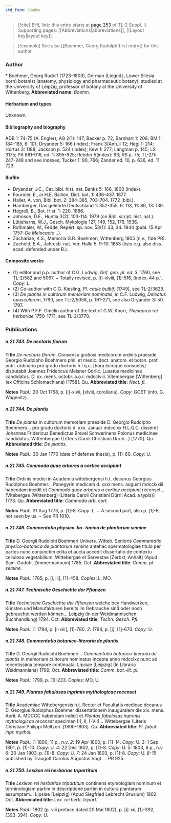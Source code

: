 ```yaml
---
std_form: Boehm.
---
```


> [!cite] BHL link: this entry starts at [page 253](https://www.biodiversitylibrary.org/page/33265450) of TL-2 Suppl. II.
> Supporting pages: [[Abbreviations|abbreviations]], [[Layout key|layout key]].

> [!example] See also [[Boehmer, Georg Rudolph|first entry]] for this author

### Author

\* Boehmer, Georg Rudolf (1723-1803), German (Liegnitz, Lower Silesia born) botanist (anatomy, physiology and pharmaceutic botany), studied at the University of Leipzig, professor of botany at the University of Wittenberg. 
**Abbreviated name**: *Boehm.*

#### Herbarium and types

Unknown.

#### Bibliography and biography

ADB 1: 74-75 (A. Engler); AG 2(1): 147; Backer p. 72; Barnhart 1: 208; BM 1: 184-185, 6: 101; Dryander 5: 166 (index); Frank 3(Anh.): 12; Hegi 1: 214; Hortus 3: 1188; Jackson p. 524 (index); Kew 1: 277; Langman p. 145; LS 3175; PR 861-916, ed. 1: 895-925; Rehder 5(index): 93; RS p. 75; TL-2/1: 247-248 and see indexes; Tucker 1: 90, 766; Zander ed. 10, p. 636, ed. 11, 723.

#### Biofile

- Dryander, J.C., Cat. bibl. hist. nat. Banks 5: 166. 1800 (index).
- Fournier, E., *in* H.E. Baillon, Dict. bot. 1: 436-437. 1877.
- Haller, A. von, Bibl. bot. 2: 384-385, 703-704. 1772 (bibl.).
- Hamberger, Das gelehrte Deutschland 1: 352-355, 9: 113, 11: 86, 13: 139.
- Högrell, B., Bot. Hist. 1: 220. 1886.
- Johnson, D.E., Huntia 3(2): 103-114. 1979 (on Bibl. script. hist. nat.).
- Lütjeharns, W.J., Gesch. Mykologie 127, 149, 152, 176. 1936.
- Rothmaler, W., Fedde, Repert. sp. nov. 53(1): 33, 34. 1944 (publ. 15 Apr 1757: *De Melocacto*...).
- Zachariae, K.S., Memoria G.R. Boehmeri, Wittenberg 1805 (n.v., fide PR).
- Zuchold, E.A., Jahresb. nat. Ver. Halle 5: 9-10. 1853 (lists e.g. also diss. acad. defended under B.).

#### Composite works

- (1) editor and p.p. author of C.G. Ludwig, *Def. gen. pl. ed. 3*, 1760, see TL-2/582 and 5067. − Totally revised, p. \[i\]-xlviii, \[1\]-516, \[index, 44 p.\]. *Copy*: L.
- (2) Co-author with C.G. Kiesling, *Pl. caule bulbif.* \[1749\], see TL-2/3629.
- (3) *De plantis in cultorum memoriam nominatis*, *in* C.F. Ludwig, *Delectus opusculorum*, 1790, see TL-2/5058, p. 191-271, see also Dryander 3: 50. 1797.
- (4) With P.F.F. Gmelin author of the text of G.W. Knorr, *Thesaurus rei herbariae* 1750-1771, see TL-2/3770.

### Publications

##### n.21.743. De nectaris florum

**Title**
*De nectaris florum*. Consensu gratiosi medicorum ordinis praeside Georgio Rudolpho Boehmero phil. et medic. doct. anatom. et botan. prof. publ. ordinario pro gradu doctoris h.l.q.c. \[hora locoque consuetis\] disputabit Joannes Fridericus Meisner Gorlic. Lusatus medicinae candidatus. D. xx. mens. octobr. a.o.r. mdcclviii. Vitembergae \[Wittenberg\] (ex Officina Schlomachiana) \[1758\]. Qu.
**Abbreviated title**: *Nect. fl.*

**Notes**
*Publ*.: 20 Oct 1758, p. \[i\]-xlvii, \[xlviii, corollaria\]. *Copy*: GOET (info. G. Wagenitz).

##### n.21.744. De plantis

**Title**
*De plantis* in cultorum memoriam praeside D. Georgio Rudolpho Boehmero... pro gradu doctoris d. xxx. Januar mdcclxx H.L.Q.C. disseret Johannes Fridericus Benedictus Brevel Schwerinens Polonus medicinae candidatus. Wittenbergae (Litteris Caroli Christiani Dürrii...) \[1770\]. Qu.
**Abbreviated title**: *De plantis*.

**Notes**
*Publ*.: 30 Jan 1770 (date of defense thesis), p. \[1\]-60. *Copy*: U.

##### n.21.745. Commoda quae arbores a cortice accipiunt

**Title**
Ordinis medici in Academia wittebergensi h.t. decanus Georgius Rudolphus Boehmer... Panegyrin medicam d. xxxi mens. augusti mdcclxxiii habendam incidit et *Commoda quae arbores a cortice accipiunt* recenset... \[Vitebergae (Wittenberg) (Litteris Caroli Christiani Dürrii Acad. a typis)\] 1773. Qu.
**Abbreviated title**: *Commoda arb. cort.*

**Notes**
*Publ*.: 31 Aug 1773, p. \[1\]-8. *Copy*: L. − A second part, also p. \[1\]-8, not seen by us. − See PR 1010.

##### n.21.746. Commentatio physico-bo- tanica de plantarum semine

**Title**
D. Georgii Rudolphi Boehmeri Univers. Witteb. Senioris *Commentatio physico-botanica de plantarum semine* antehac spermatologiae titulo per partes nunc conjunctim edita et aucta accedit dissertatio de contextu celluloso vegetabilium. Wittebergae et Servestae \[Zerbst, Anhalt\] (Apud Sam. Godofr. Zimmermannum) 1785. Oct.
**Abbreviated title**: *Comm. pl. semine*.

**Notes**
*Publ*.: 1785, p. \[i, iii\], \[1\]-458. *Copies*: L, MO.

##### n.21.747. Technische Geschichte der Pflanzen

**Title**
*Technische Geschichte der Pflanzen* welche bey Handwerken, Künsten und Manufakturen bereits im Gebrauche sind oder noch gebrauchet werden können... Leipzig (in der Weidmannischen Buchhandlung) 1794. Oct.
**Abbreviated title**: *Techn. Gesch. Pfl.*

**Notes**
*Publ*.: *1*: 1794, p. \[i-viii\], \[1\]-780.
*2*: 1794, p. \[i\], \[1\]-670.
*Copy*: U.

##### n.21.748. Commentatio botanico-literaria de plantis

**Title**
D. Georgii Rudolphi Boehmeri... *Commentatio botanico-literaria de plantis* in memoriam cultorum nominatus incepta anno mdcclxx nunc ad recentissima tempore continuata. Lipsiae \[Leipzig\] (In Libraria Weidmanniana) 1799. Oct.
**Abbreviated title**: *Comm. bot.-lit. pl.*

**Notes**
*Publ*.: 1799, p. \[1\]-233. *Copies*: MO, U.

##### n.21.749. Plantas fabulosas inprimis mythologicae recenset

**Title**
Academiae Wittebergensis h.t. Rector et Facultatis medicae decanus D. Georgius Rudolphus Boehmer dissertationem inauguralem die xix. mens. April. A. MDCCC habendam indicit et *Plantas fabulosas inprimis mythologicae recenset* specimen \[I\], II, \[-VII\]... Wittebergae (Literis Christiani Philippi Meltzeri. \[1800-1803\]. Qu.
**Abbreviated title**: *Pl. fabul. inpr. mythol.*

**Notes**
*Publ*.: *1*: 1800, 11 p., n.v.
*2*: 19 Apr 1800, p. \[1\]-14. *Copy*: U.
*3*: 1 Sep 1801, p. \[1\]-10. *Copy*: U.
*4*: 22 Dec 1802, p. \[1\]-8. *Copy*: U.
*5*: 1803, 8 p., n.v.
*6*: 20 Jan 1803, p. \[1\]-8. *Copy*: U.
*7*: 24 Jan 1803, p. \[1\]-8. *Copy*: U.
*8-15* published by Traugott Carolus Augustus Vogt. − PR 925.

##### n.21.750. Lexikon rei herbariae tripartitum

**Title**
*Lexikon rei herbariae tripartitum* continens etymologiam nominum et terminologiam partim in descriptione partim in cultura plantarum assumptam... Lipsiae \[Leipzig\] (Apud Siegfried Lebrecht Grusium) 1802. Oct.
**Abbreviated title**: *Lex. rei herb. tripart.*

**Notes**
*Publ*.: 1802 (p. viii preface dated 20 Mai 1802), p. \[i\]-xii, \[1\]-392, \[393-394\]. *Copy*: U.

